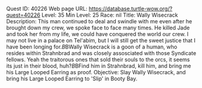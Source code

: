 Quest ID: 40226
Web page URL: https://database.turtle-wow.org/?quest=40226
Level: 35
Min Level: 25
Race: nil
Title: Wally Wisecrack
Description: This man continued to deal and swindle with me even after he brought down my crew, we spoke face to face many times. He killed Jade and took her from my life, we could have conquered the world our crew. I may not live in a palace on Tel'abim, but I will still get the sweet justice that I have been longing for.$B$BWally Wisecrack is a goon of a human, who resides within Strahnbrad and was closely assosciated with those Syndicate fellows. Yeah the traitorous ones that sold their souls to the orcs, it seems its just in their blood, huh?$B$BFind him in Strahnbrad, kill him, and bring me his Large Looped Earring as proof.
Objective: Slay Wally Wisecrack, and bring his Large Looped Earring to 'Slip' in Booty Bay.
